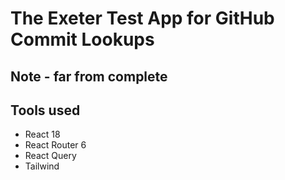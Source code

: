 # The Exeter Test App for GitHub Commit Lookups

## Note - far from complete

## Tools used

- React 18
- React Router 6
- React Query
- Tailwind
